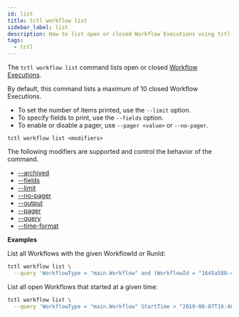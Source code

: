 ```yaml
---
id: list
title: tctl workflow list
sidebar_label: list
description: How to list open or closed Workflow Executions using tctl.
tags:
  - tctl
---
```


The `tctl workflow list` command lists open or closed [Workflow Executions](/concepts/what-is-a-workflow-execution).

By default, this command lists a maximum of 10 closed Workflow Executions.

- To set the number of items printed, use the `--limit` option.
- To specify fields to print, use the `--fields` option.
- To enable or disable a pager, use `--pager <value>` or `--no-pager`.

`tctl workflow list <modifiers>`

The following modifiers are supported and control the behavior of the command.

- [--archived](/temporal-cli/modifiers#--archived)
- [--fields](/temporal-cli/modifiers#--fields)
- [--limit](/temporal-cli/modifiers#--limit)
- [--no-pager](/temporal-cli/modifiers#--no-pager)
- [--output](/temporal-cli/modifiers#--output)
- [--pager](/temporal-cli/modifiers#--pager)
- [--query](/temporal-cli/modifiers#--query)
- [--time-format](/temporal-cli/modifiers#--time-format)

**Examples**

List all Workflows with the given WorkflowId or RunId:

```bash
tctl workflow list \
  --query 'WorkflowType = "main.Workflow" and (WorkflowId = "1645a588-4772-4dab-b276-5f9db108b3a8" or RunId = "be66519b-5f09-40cd-b2e8-20e4106244dc")'
```

List all open Workflows that started at a given time:

```bash
tctl workflow list \
  --query 'WorkflowType = "main.Workflow" StartTime > "2019-06-07T16:46:34-08:00" and ExecutionStatus = "Running"'
```
